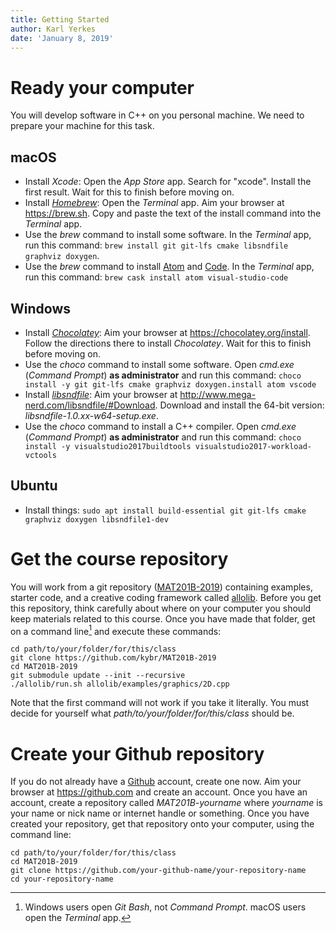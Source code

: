 ```yaml
---
title: Getting Started
author: Karl Yerkes
date: 'January 8, 2019'
---
```


# Ready your computer

You will develop software in C++ on you personal machine. We need to prepare your machine for this task.

## macOS

- Install _Xcode_: Open the _App Store_ app. Search for "xcode". Install the first result. Wait for this to finish before moving on.
- Install _[Homebrew]_: Open the _Terminal_ app. Aim your browser at <https://brew.sh>. Copy and paste the text of the install command into the _Terminal_ app.
- Use the _brew_ command to install some software. In the _Terminal_ app, run this command: `brew install git git-lfs cmake libsndfile graphviz doxygen`.
- Use the _brew_ command to install [Atom] and [Code]. In the _Terminal_ app, run this command: `brew cask install atom visual-studio-code`

## Windows

- Install _[Chocolatey]_: Aim your browser at <https://chocolatey.org/install>. Follow the directions there to install _Chocolatey_. Wait for this to finish before moving on.
- Use the _choco_ command to install some software. Open _cmd.exe_ (_Command Prompt_) **as administrator** and run this command: `choco install -y git git-lfs cmake graphviz doxygen.install atom vscode`
- Install _[libsndfile]_: Aim your browser at <http://www.mega-nerd.com/libsndfile/#Download>. Download and install the 64-bit version: _libsndfile-1.0.xx-w64-setup.exe_.
- Use the _choco_ command to install a C++ compiler. Open _cmd.exe_ (_Command Prompt_) **as administrator** and run this command: `choco install -y visualstudio2017buildtools visualstudio2017-workload-vctools`

## Ubuntu

- Install things: `sudo apt install build-essential git git-lfs cmake graphviz doxygen libsndfile1-dev`


# Get the course repository

You will work from a git repository ([MAT201B-2019]) containing examples, starter code, and a creative coding framework called [allolib]. Before you get this repository, think carefully about where on your computer you should keep materials related to this course. Once you have made that folder, get on a command line[^command_line] and execute these commands:

    cd path/to/your/folder/for/this/class
    git clone https://github.com/kybr/MAT201B-2019
    cd MAT201B-2019
    git submodule update --init --recursive
    ./allolib/run.sh allolib/examples/graphics/2D.cpp


[^command_line]: Windows users open _Git Bash_, not _Command Prompt_. macOS users open the _Terminal_ app.

Note that the first command will not work if you take it literally. You must decide for yourself what _path/to/your/folder/for/this/class_ should be.


# Create your Github repository

If you do not already have a [Github] account, create one now. Aim your browser at <https://github.com> and create an account. Once you have an account, create a repository called _MAT201B-yourname_ where _yourname_ is your name or nick name or internet handle or something. Once you have created your repository, get that repository onto your computer, using the command line:

    cd path/to/your/folder/for/this/class
    cd MAT201B-2019
    git clone https://github.com/your-github-name/your-repository-name
    cd your-repository-name


[Github]: https://github.com
[Chocolatey]: https://chocolatey.org
[Homebrew]: https://brew.sh
[libsndfile]: http://www.mega-nerd.com/libsndfile
[MAT201B-2019]: https://github.com/kybr/MAT201B-2019
[allolib]: https://github.com/AlloSphere-Research-Group/allolib
[Atom]: https://atom.io
[Code]: https://code.visualstudio.com
